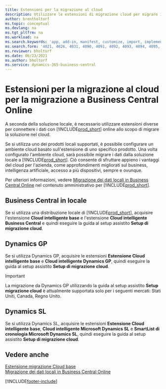 ```yaml
---
title: Estensioni per la migrazione al cloud
description: Utilizzare le estensioni di migrazione cloud per migrare i dati locali in Business Central online. Queste estensioni spostano i dati locali nel cloud.
author: brentholtorf
ms.topic: conceptual
ms.devlang: na
ms.tgt_pltfrm: na
ms.workload: na
ms.search.keywords: 'app, add-in, manifest, customize, import, implement'
ms.search.form: '4021, 4026, 4031, 4090, 4091, 4092, 4093, 4094, 4095, 4096, 4097, 40027,'
ms.reviewer: bholtorf
ms.date: 06/23/2021
ms.author: bholtorf
ms.service: dynamics-365-business-central
---
```


# Estensioni per la migrazione al cloud per la migrazione a Business Central Online

A seconda della soluzione locale, è necessario utilizzare estensioni diverse per connettere i dati con [!INCLUDE[prod_short](includes/prod_short.md)] online allo scopo di migrare la soluzione nel cloud.  

Se si utilizza uno dei prodotti locali supportati, è possibile configurare un ambiente cloud basato sull'estensione di uno specifico prodotto. Una volta configurato l'ambiente cloud, sarà possibile migrare i dati dalla soluzione locale a [!INCLUDE[prod_short](includes/prod_short.md)]. Ciò consente di sfruttare appieno i vantaggi del cloud per l'azienda, come approfondimenti migliorati sul business, intelligenza artificiale, accesso a più dispositivi, sempre e ovunque.  

Per ulteriori informazioni, vedere [Migrazione dei dati locali in Business Central Online](/dynamics365/business-central/dev-itpro/administration/migrate-data) nel contenuto amministrativo per [!INCLUDE[prod_short](includes/prod_short.md)].  

## Business Central in locale

Se si utilizza una distribuzione locale di [!INCLUDE[prod_short](includes/prod_short.md)], acquisire l'estensione **Cloud intelligente base** e l'estensione **Cloud intelligente Business Central** e quindi eseguire la guida al setup assistito **Setup di migrazione cloud**.  

## Dynamics GP

Se si utilizza Dynamics GP, acquisire le estensioni **Estensione Cloud intelligente base** e **Cloud intelligente Dynamics GP**, quindi eseguire la guida al setup assistito **Setup di migrazione cloud**.  

> [!IMPORTANT]
> La migrazione da Dynamics GP utilizzando la guida al setup assistito **Setup migrazione cloud** è attualmente supportata solo per i seguenti mercati: Stati Uniti, Canada, Regno Unito.

## Dynamics SL

Se si utilizza Dynamics SL, acquisire le estensioni **Estensione Cloud intelligente base**, **Cloud intelligente Microsoft Dynamics SL** e **SmartList di cronologia Microsoft Dynamics SL**, quindi eseguire la guida al setup assistito **Setup di migrazione cloud**.  

## Vedere anche

[Estensione migrazione Cloud base](ui-extensions-intelligent-cloud.md)  
[Migrazione dei dati locali in Business Central Online](/dynamics365/business-central/dev-itpro/administration/migrate-data)  

[!INCLUDE[footer-include](includes/footer-banner.md)]
